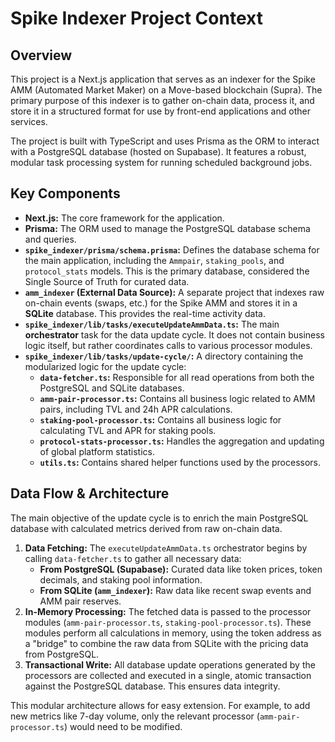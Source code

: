# Spike Indexer Project Context

## Overview

This project is a Next.js application that serves as an indexer for the Spike AMM (Automated Market Maker) on a Move-based blockchain (Supra). The primary purpose of this indexer is to gather on-chain data, process it, and store it in a structured format for use by front-end applications and other services.

The project is built with TypeScript and uses Prisma as the ORM to interact with a PostgreSQL database (hosted on Supabase). It features a robust, modular task processing system for running scheduled background jobs.

## Key Components

- **Next.js:** The core framework for the application.
- **Prisma:** The ORM used to manage the PostgreSQL database schema and queries.
- **`spike_indexer/prisma/schema.prisma`:** Defines the database schema for the main application, including the `Ammpair`, `staking_pools`, and `protocol_stats` models. This is the primary database, considered the Single Source of Truth for curated data.
- **`amm_indexer` (External Data Source):** A separate project that indexes raw on-chain events (swaps, etc.) for the Spike AMM and stores it in a **SQLite** database. This provides the real-time activity data.
- **`spike_indexer/lib/tasks/executeUpdateAmmData.ts`:** The main **orchestrator** task for the data update cycle. It does not contain business logic itself, but rather coordinates calls to various processor modules.
- **`spike_indexer/lib/tasks/update-cycle/`:** A directory containing the modularized logic for the update cycle:
    - **`data-fetcher.ts`:** Responsible for all read operations from both the PostgreSQL and SQLite databases.
    - **`amm-pair-processor.ts`:** Contains all business logic related to AMM pairs, including TVL and 24h APR calculations.
    - **`staking-pool-processor.ts`:** Contains all business logic for calculating TVL and APR for staking pools.
    - **`protocol-stats-processor.ts`:** Handles the aggregation and updating of global platform statistics.
    - **`utils.ts`:** Contains shared helper functions used by the processors.

## Data Flow & Architecture

The main objective of the update cycle is to enrich the main PostgreSQL database with calculated metrics derived from raw on-chain data.

1.  **Data Fetching:** The `executeUpdateAmmData.ts` orchestrator begins by calling `data-fetcher.ts` to gather all necessary data:
    - **From PostgreSQL (Supabase):** Curated data like token prices, token decimals, and staking pool information.
    - **From SQLite (`amm_indexer`):** Raw data like recent swap events and AMM pair reserves.
2.  **In-Memory Processing:** The fetched data is passed to the processor modules (`amm-pair-processor.ts`, `staking-pool-processor.ts`). These modules perform all calculations in memory, using the token address as a "bridge" to combine the raw data from SQLite with the pricing data from PostgreSQL.
3.  **Transactional Write:** All database update operations generated by the processors are collected and executed in a single, atomic transaction against the PostgreSQL database. This ensures data integrity.

This modular architecture allows for easy extension. For example, to add new metrics like 7-day volume, only the relevant processor (`amm-pair-processor.ts`) would need to be modified.
